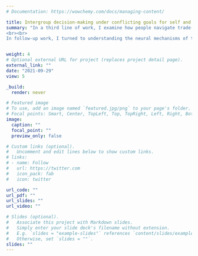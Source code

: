```yaml
---
# Documentation: https://wowchemy.com/docs/managing-content/

title: Intergroup decision-making under conflicting goals for self and other
summary: "In a third line of work, I examine how people navigate trade-offs between their goals to help themselves, to help their ingroup members, and to help or hurt outgroup members (Allidina & Cunningham, 2024, JESP). In a series of behavioural and eye-tracking experiments, I found that different goals are pursued in a sequential manner: when people are unable to help themselves, they shift their attention to their ingroup (but not to the outgroup), greatly increasing the amount they try to help their own group members.
<br><br>
In follow-up work, I turned to understanding the neural mechanisms of these effects. I am currently using neuroimaging to examine the differential processes involved in navigating self-other tradeoffs for ingroup and outgroup members."


weight: 4
# Optional external URL for project (replaces project detail page).
external_link: ""
date: "2021-09-29"
view: 5

_build:
  render: never

# Featured image
# To use, add an image named `featured.jpg/png` to your page's folder.
# Focal points: Smart, Center, TopLeft, Top, TopRight, Left, Right, BottomLeft, Bottom, BottomRight.
image:
  caption: ""
  focal_point: ""
  preview_only: false

# Custom links (optional).
#   Uncomment and edit lines below to show custom links.
# links:
# - name: Follow
#   url: https://twitter.com
#   icon_pack: fab
#   icon: twitter

url_code: ""
url_pdf: ""
url_slides: ""
url_video: ""

# Slides (optional).
#   Associate this project with Markdown slides.
#   Simply enter your slide deck's filename without extension.
#   E.g. `slides = "example-slides"` references `content/slides/example-slides.md`.
#   Otherwise, set `slides = ""`.
slides: ""
---
```



